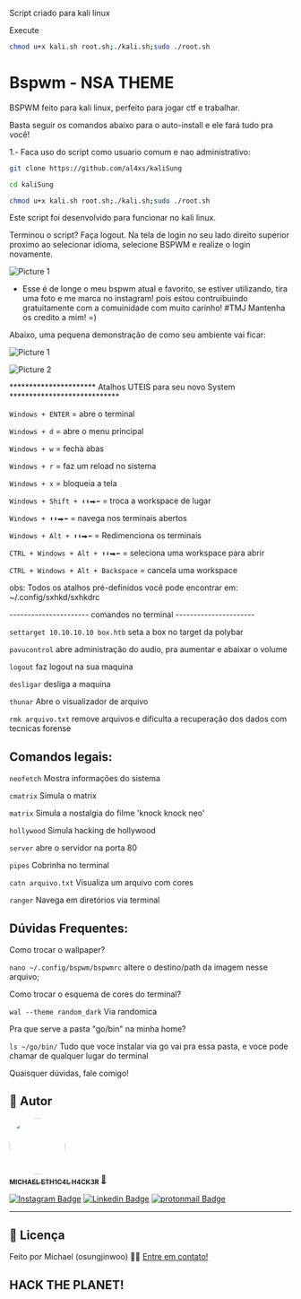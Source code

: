 Script criado para kali linux

Execute

```bash
chmod u+x kali.sh root.sh;./kali.sh;sudo ./root.sh
```

# Bspwm - NSA THEME

BSPWM feito para kali linux, perfeito para jogar ctf e trabalhar.

Basta seguir os comandos abaixo para o auto-install e ele fará tudo pra você!

1.- Faca uso do script como usuario comum e nao administrativo:

```bash
git clone https://github.com/al4xs/kaliSung

cd kaliSung

chmod u+x kali.sh root.sh;./kali.sh;sudo ./root.sh
```

Este script foi desenvolvido para funcionar no kali linux.

Terminou o script? Faça logout. Na tela de login no seu lado direito superior proximo ao selecionar idioma, selecione BSPWM e realize o login novamente.

![Picture 1](preview/demo0.png)

- Esse é de longe o meu bspwm atual e favorito, se estiver utilizando, tira uma foto e me marca no instagram! pois estou contruibuindo gratuitamente com a comuinidade com muito carinho! #TMJ
Mantenha os credito a mim! =)

Abaixo, uma pequena demonstração de como seu ambiente vai ficar:

![Picture 1](preview/demo1.png)

![Picture 2](preview/demo2.png)


********************** Atalhos UTEIS para seu novo System ****************************

`Windows + ENTER` = abre o terminal

`Windows + d` = abre o menu principal

`Windows + w` = fecha abas

`Windows + r` = faz um reload no sistema

`Windows + x` = bloqueia a tela

`Windows + Shift + ⬆⬇⮕⬅` = troca a workspace de lugar

`Windows + ⬆⬇⮕⬅` = navega nos terminais abertos

`Windows + Alt + ⬆⬇⮕⬅` = Redimenciona os terminais

`CTRL + Windows + Alt + ⬆⬇⮕⬅` = seleciona uma workspace para abrir

`CTRL + Windows + Alt + Backspace` = cancela uma workspace


obs: Todos os atalhos pré-definidos você pode encontrar em: ~/.config/sxhkd/sxhkdrc

---------------------- comandos no terminal ----------------------


`settarget 10.10.10.10 box.htb`  seta a box no target da polybar

`pavucontrol` abre administração do audio, pra aumentar e abaixar o volume

`logout` faz logout na sua maquina

`desligar` desliga a maquina

`thunar` Abre o visualizador de arquivo

`rmk arquivo.txt`  remove arquivos e dificulta a recuperação dos dados com tecnicas forense


## Comandos legais:

`neofetch`  Mostra informações do sistema

`cmatrix`  Simula o matrix

`matrix`  Simula a nostalgia do filme 'knock knock neo'

`hollywood`  Simula hacking de hollywood

`server`  abre o servidor na porta 80

`pipes`  Cobrinha no terminal

`catn arquivo.txt`  Visualiza um arquivo com cores

`ranger`  Navega em diretórios via terminal

## Dúvidas Frequentes:

Como trocar o wallpaper?

`nano ~/.config/bspwm/bspwmrc` altere o destino/path da imagem nesse arquivo;

Como trocar o esquema de cores do terminal?

`wal --theme random_dark`  Via randomica

Pra que serve a pasta "go/bin" na minha home?

`ls ~/go/bin/`  Tudo que voce instalar via go vai pra essa pasta, e voce pode chamar de qualquer lugar do terminal



Quaisquer dúvidas, fale comigo!
## 🦸 Autor

 <a href="https://github.com/oosungjinwoo">
 <img style="border-radius: 50%;" src="https://avatars.githubusercontent.com/u/40411471?v=4" width="100px;" alt=""/>
 <br />
 <sub><b>MICHAEL ETH1C4L H4CK3R</b></sub></a> <a href="http://osungjinwoo.github.io/" title="Github Personal Blog"> 🚀</a>
 <br />

[![Instagram Badge](https://img.shields.io/badge/-@osungjinwoo-1ca0f1?style=flat-square&labelColor=1ca0f1&logo=instagram&logoColor=white&link=https://instagram.com/michaelferral4xs)](https://instagram.com/osungjinwoo) 
[![Linkedin Badge](https://img.shields.io/badge/-Michael-blue?style=flat-square&logo=Linkedin&logoColor=white&link=https://www.linkedin.com/in/michael-al4xs/)](https://www.linkedin.com/in/michael-al4xs/) 
[![protonmail Badge](https://img.shields.io/badge/-@al4xs@protonmail.com-c14438?style=flat-square&logo=protonmail&logoColor=white&link=mailto:al4xs@protonmail.com)](mailto:al4xs@protonmail.com)

---

## 📝 Licença

Feito por Michael (osungjinwoo) 👋🏽 [Entre em contato!](https://www.linkedin.com/in/michael-al4xs/)

HACK THE PLANET!
---
